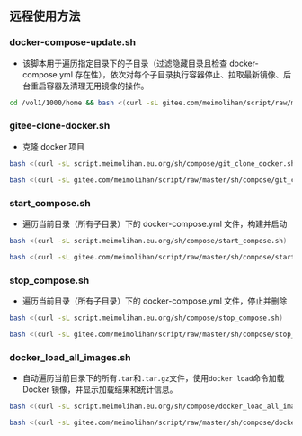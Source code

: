 ## 远程使用方法

### docker-compose-update.sh

- 该脚本用于遍历指定目录下的子目录（过滤隐藏目录且检查 docker-compose.yml 存在性），依次对每个子目录执行容器停止、拉取最新镜像、后台重启容器及清理无用镜像的操作。

```bash
cd /vol1/1000/home && bash <(curl -sL gitee.com/meimolihan/script/raw/master/sh/compose/docker-compose-update.sh)
```

### gitee-clone-docker.sh

- 克隆 docker 项目

```bash
bash <(curl -sL script.meimolihan.eu.org/sh/compose/git_clone_docker.sh)
```

```bash
bash <(curl -sL gitee.com/meimolihan/script/raw/master/sh/compose/git_clone_docker.sh)
```

### start_compose.sh

- 遍历当前目录（所有子目录）下的 docker-compose.yml 文件，构建并启动

```bash
bash <(curl -sL script.meimolihan.eu.org/sh/compose/start_compose.sh)
```

```bash
bash <(curl -sL gitee.com/meimolihan/script/raw/master/sh/compose/start_compose.sh)
```

### stop_compose.sh

- 遍历当前目录（所有子目录）下的 docker-compose.yml 文件，停止并删除

```bash
bash <(curl -sL script.meimolihan.eu.org/sh/compose/stop_compose.sh)
```

```bash
bash <(curl -sL gitee.com/meimolihan/script/raw/master/sh/compose/stop_compose.sh)
```

### docker_load_all_images.sh

- 自动遍历当前目录下的所有`.tar`和`.tar.gz`文件，使用`docker load`命令加载 Docker 镜像，并显示加载结果和统计信息。

```bash
bash <(curl -sL script.meimolihan.eu.org/sh/compose/docker_load_all_images.sh)
```

```bash
bash <(curl -sL gitee.com/meimolihan/script/raw/master/sh/compose/docker_load_all_images.sh)
```
